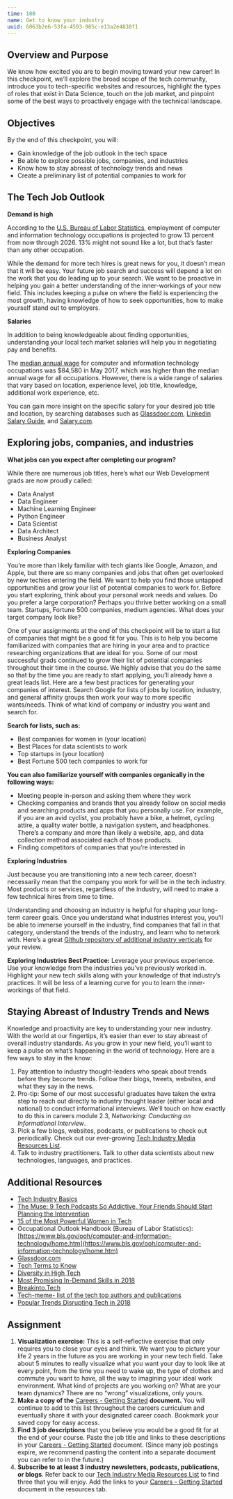 ```yaml
---
time: 180
name: Get to know your industry
uuid: 6063b2e6-53fa-4593-985c-e13a2e4838f1
---
```


## Overview and Purpose

We know how excited you are to begin moving toward your new career! In this checkpoint, we’ll explore the broad scope of the tech community, introduce you to tech-specific websites and resources, highlight the types of roles that exist in Data Science, touch on the job market, and pinpoint some of the best ways to proactively engage with the technical landscape. 

## Objectives

By the end of this checkpoint, you will:

- Gain knowledge of the job outlook in the tech space
- Be able to explore possible jobs, companies, and industries
- Know how to stay abreast of technology trends and news 
- Create a preliminary list of potential companies to work for

## The Tech Job Outlook

**Demand is high**

According to the [U.S. Bureau of Labor Statistics](https://www.bls.gov/ooh/computer-and-information-technology/home.htm), employment of computer and information technology occupations is projected to grow 13 percent from now through 2026.  13% might not sound like a lot, but that’s faster than any other occupation.  

While the demand for more tech hires is great news for you, it doesn’t mean that it will be easy. Your future job search and success will depend a lot on the work that you do leading up to your search. We want to be proactive in helping you gain a better understanding of the inner-workings of your new field. This includes keeping a pulse on where the field is experiencing the most growth, having knowledge of how to seek opportunities, how to make yourself stand out to employers.

**Salaries**

In addition to being knowledgeable about finding opportunities, understanding your local tech market salaries will help you in negotiating pay and benefits. 

The [median annual wage](https://www.bls.gov/ooh/computer-and-information-technology/home.htm) for computer and information technology occupations was $84,580 in May 2017, which was higher than the median annual wage for all occupations. However, there is a wide range of salaries that vary based on location, experience level, job title, knowledge, additional work experience, etc. 

You can gain more insight on the specific salary for your desired job title and location, by searching databases such as [Glassdoor.com](http://glassdoor.com), [Linkedin Salary Guide](https://www.linkedin.com/salary/), and [Salary.com](https://www.salary.com/). 

## Exploring jobs, companies, and industries

**What jobs can you expect after completing our program?** 

While there are numerous job titles, here’s what our Web Development grads are now proudly called:

- Data Analyst
- Data Engineer
- Machine Learning Engineer
- Python Engineer
- Data Scientist
- Data Architect
- Business Analyst

**Exploring Companies** 

You’re more than likely familiar with tech giants like Google, Amazon, and Apple, but there are so many companies and jobs that often get overlooked by new techies entering the field. We want to help you find those untapped opportunities and grow your list of potential companies to work for. Before you start exploring, think about your personal work needs and values. Do you prefer a large corporation? Perhaps you thrive better working on a small team. Startups, Fortune 500 companies, medium agencies. What does your target company look like? 

One of your assignments at the end of this checkpoint will be to start a list of companies that might be a good fit for you. This is to help you become familiarized with companies that are hiring in your area and to practice researching organizations that are ideal for you. Some of our most successful grads continued to grow their list of potential companies throughout their time in the course. We highly advise that you do the same so that by the time you are ready to start applying, you’ll already have a great leads list. Here are a few best practices for generating your companies of interest. Search Google for lists of jobs by location, industry, and general affinity groups then work your way to more specific wants/needs. Think of what kind of company or industry you want and search for. 

**Search for lists, such as:**

- Best companies for women in (your location)
- Best Places for data scientists to work
- Top startups in (your location)
- Best Fortune 500 tech companies to work for 

**You can also familiarize yourself with companies organically in the following ways:**

- Meeting people in-person and asking them where they work
- Checking companies and brands that you already follow on social media and searching products and apps that you personally use. For example, if you are an avid cyclist, you probably have a bike, a helmet, cycling attire, a quality water bottle, a navigation system, and headphones. There’s a company and more than likely a website, app, and data collection method associated each of those products. 
- Finding competitors of companies that you’re interested in

**Exploring Industries**

Just because you are transitioning into a new tech career, doesn’t necessarily mean that the company you work for will be in the tech industry. Most products or services, regardless of the industry, will need to make a few technical hires from time to time.  

Understanding and choosing an industry is helpful for shaping your long-term career goals. Once you understand what industries interest you, you’ll be able to immerse yourself in the industry, find companies that fall in that category, understand the trends of the industry, and learn who to network with. Here’s a great [Github repository of additional industry verticals](https://gist.github.com/mbejda/19012b99a12e9d014389) for your review.

**Exploring Industries Best Practice:** Leverage your previous experience. Use your knowledge from the industries you’ve previously worked in. Highlight your new tech skills along with your knowledge of that industry’s practices. It will be less of a learning curve for you to learn the inner-workings of that field.

## Staying Abreast of Industry Trends and News

Knowledge and proactivity are key to understanding your new industry. With the world at our fingertips, it’s easier than ever to stay abreast of overall industry standards. As you grow in your new field, you’ll want to keep a pulse on what’s happening in the world of technology. Here are a few ways to stay in the know: 

1. Pay attention to industry thought-leaders who speak about trends before they become trends. Follow their blogs, tweets, websites, and what they say in the news. 
2. Pro-tip: Some of our most successful graduates have taken the extra step to reach out directly to industry thought leader (either local and national) to conduct informational interviews. We’ll touch on how exactly to do this in careers module 2.3, *Networking: Conducting an Informational Interview*.
3. Pick a few blogs, websites, podcasts, or publications to check out periodically. Check out our ever-growing [Tech Industry Media Resources List](https://docs.google.com/document/d/1lfK2M3fCUzgBKpMD9fFIbkecpAPx3sMk-lUTm4xAfaE/edit?usp=sharing).
4. Talk to industry practitioners. Talk to other data scientists about new technologies, languages, and practices. 


## Additional Resources

- [Tech Industry Basics](https://www.thebalancecareers.com/tech-industry-basics-4161773)
- [The Muse: 9 Tech Podcasts So Addictive, Your Friends Should Start Planning the Intervention](https://www.themuse.com/advice/9-tech-podcasts-so-addictive-your-friends-should-start-planning-the-intervention?utm_source=Sailthru&utm_medium=email&utm_campaign=%2A%20New%20BOTW%20Template%208/16/15&utm_term=Sunday%20-%20Best%20of%20The%20Web)
- [15 of the Most Powerful Women in Tech](https://www.thebalancecareers.com/powerful-women-in-tech-2071172)
- Occupational Outlook Handbook (Bureau of Labor Statistics): [https://www.bls.gov/ooh/computer-and-information-technology/home.htm](https://www.bls.gov/ooh/computer-and-information-technology/home.htm)
- [Glassdoor.com](http://glassdoor.com)
- [Tech Terms to Know](https://www.thebalancecareers.com/tech-terms-crash-course-2071944)
- [Diversity in High Tech](https://www.eeoc.gov/eeoc/statistics/reports/hightech/)
- [Most Promising In-Demand Skills in 2018](https://blog.linkedin.com/2018/january/11/linkedin-data-reveals-the-most-promising-jobs-and-in-demand-skills-2018)
- [Breakinto.Tech](https://www.breakinto.tech/)
- [Tech-meme- list of the tech top authors and publications](https://www.techmeme.com/lb) 
- [Popular Trends Disrupting Tech in 2018](https://www.forbes.com/sites/forbestechcouncil/2018/01/24/popular-trends-ready-to-disrupt-the-tech-industry-in-2018/#3c5b8a176ce1)


## Assignment

1. **Visualization exercise:** This is a self-reflective exercise that only requires you to close your eyes and think. We want you to picture your life 2 years in the future as you are working in your new tech field. Take about 5 minutes to really visualize what you want your day to look like at every point, from the time you need to wake up, the type of clothes and commute you want to have, all the way to imagining your ideal work environment. What kind of projects are you working on? What are your team dynamics?  There are no “wrong” visualizations, only yours. 
2. **Make a copy of the** [Careers -  Getting Started](https://docs.google.com/spreadsheets/d/1VkV-ERLv6g3C8vFe8u9HdRye2Kr62O0dOO438nUF2rs/edit?usp=sharing) **document.** You will continue to add to this list throughout the careers curriculum and eventually share it with your designated career coach. Bookmark your saved copy for easy access.
3. **Find 3 job descriptions** that you believe you would be a good fit for at the end of your course. Paste the job title and links to these descriptions in your [Careers - Getting Started](https://docs.google.com/spreadsheets/d/1VkV-ERLv6g3C8vFe8u9HdRye2Kr62O0dOO438nUF2rs/edit?usp=sharing) document. (Since many job postings expire, we recommend pasting the content into a separate document you can refer to in the future.)
4. **Subscribe to at least 3 industry newsletters, podcasts, publications, or blogs**. Refer back to our [Tech Industry Media Resources List](https://docs.google.com/document/d/1lfK2M3fCUzgBKpMD9fFIbkecpAPx3sMk-lUTm4xAfaE/edit?usp=sharing) to find three that you will enjoy. Add the links to your [Careers - Getting Started](https://docs.google.com/spreadsheets/d/1VkV-ERLv6g3C8vFe8u9HdRye2Kr62O0dOO438nUF2rs/edit?usp=sharing) document in the resources tab.

